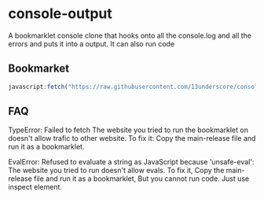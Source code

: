 # console-output
A bookmarklet console clone that hooks onto all the console.log and all the errors and puts it into a output. It can also run code

## Bookmarket
```javascript
javascript:fetch("https://raw.githubusercontent.com/13underscore/console-output/main/main-release.js").then(r => r.text()).then(r => eval(r)).catch(e => alert("Unable to retrive files from github, this may be because the current page is blocking access to github. Check the Faq page at: https://github.com/13underscore/console-output#faq or leave a issue at https://github.com/13underscore/console-output/issues. Error code: "+e))
```

## FAQ

TypeError: Failed to fetch
The website you tried to run the bookmarklet on doesn't allow trafic to other website. To fix it: Copy the main-release file and run it as a bookmarklet.

EvalError: Refused to evaluate a string as JavaScript because 'unsafe-eval': The website you tried to run doesn't allow evals. To fix it, Copy the main-release file and run it as a bookmarklet, But you cannot run code. Just use inspect element.